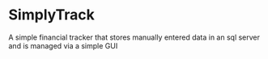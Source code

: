 # SimplyTrack
A simple financial tracker that stores manually entered data in an sql server and is managed via a simple GUI
